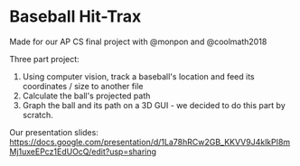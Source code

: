 # Baseball Hit-Trax
Made for our AP CS final project with @monpon and @coolmath2018

Three part project: 
1. Using computer vision, track a baseball's location and feed its coordinates / size to another file
2. Calculate the ball's projected path 
3. Graph the ball and its path on a 3D GUI - we decided to do this part by scratch. 

Our presentation slides: https://docs.google.com/presentation/d/1La78hRCw2GB_KKVV9J4klkPI8mMj1uxeEPcz1EdUOcQ/edit?usp=sharing
